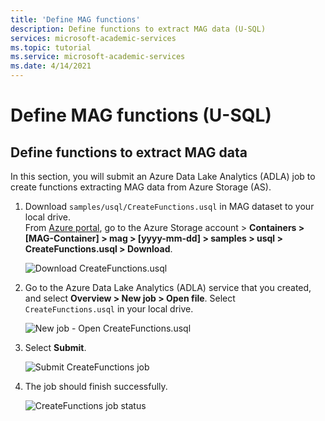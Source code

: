 ```yaml
---
title: 'Define MAG functions'
description: Define functions to extract MAG data (U-SQL)
services: microsoft-academic-services
ms.topic: tutorial
ms.service: microsoft-academic-services
ms.date: 4/14/2021
---
```

# Define MAG functions (U-SQL)

## Define functions to extract MAG data

In this section, you will submit an Azure Data Lake Analytics (ADLA) job to create functions extracting MAG data from Azure Storage (AS).

1. Download `samples/usql/CreateFunctions.usql` in MAG dataset to your local drive.<br>From [Azure portal](https://portal.azure.com), go to the Azure Storage account > **Containers > [MAG-Container] > mag > [yyyy-mm-dd] > samples > usql > CreateFunctions.usql > Download**.

   ![Download CreateFunctions.usql](media/samples-azure-data-lake-hindex/create-functions-download.png "Download CreateFunctions.usql")

1. Go to the Azure Data Lake Analytics (ADLA) service that you created, and select **Overview > New job > Open file**. Select `CreateFunctions.usql` in your local drive.

   ![New job - Open CreateFunctions.usql](media/samples-azure-data-lake-hindex/create-functions-open.png "New job - Open CreateFunctions.usql")

1. Select **Submit**.

   ![Submit CreateFunctions job](media/samples-azure-data-lake-hindex/create-functions-submit.png "Submit CreateFunctions job")

1. The job should finish successfully.

   ![CreateFunctions job status](media/samples-azure-data-lake-hindex/create-functions-status.png "CreateFunctions job status")
